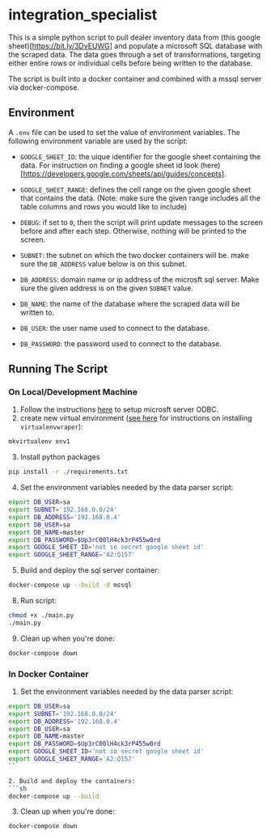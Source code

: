 # integration_specialist
This is a simple python script to pull dealer inventory data from 
(this google sheet)[https://bit.ly/3DvEUWG] and populate a microsoft SQL database
with the scraped data. The data goes through a set of transformations, targeting
either entire rows or individual cells before being written to the database.

The script is built into a docker container and combined with a mssql server via
docker-compose.

## Environment

A `.env` file can be used to set the value of environment variables. The following
environment variable are used by the script:

- `GOOGLE_SHEET_ID`: the uique identifier for the google sheet containing the data.
  For instruction on finding a google sheet id look
  (here)[https://developers.google.com/sheets/api/guides/concepts].

- `GOOGLE_SHEET_RANGE`: defines the cell range on the given google sheet that contains
  the data. (Note: make sure the given range includes all the table columns and rows 
  you would like to include)

- `DEBUG`: if set to `0`, then the script will print update messages to the screen
  before and after each step. Otherwise, nothing will be printed to the screen.

- `SUBNET`: the subnet on which the two docker containers will be. make sure the
  `DB_ADDRESS` value below is on this subnet.

- `DB_ADDRESS`: domain name or ip address of the microsft sql server. Make sure the
  given address is on the given `SUBNET` value.

- `DB_NAME`: the name of the database where the scraped data will be written to.

- `DB_USER`: the user name used to connect to the database.

- `DB_PASSWORD`: the password used to connect to the database.



## Running The Script

### On Local/Development Machine

1. Follow the instructions [here](https://bit.ly/4gqriKT) to setup microsft server ODBC.
2. create new virtual environment ([see here](https://virtualenvwrapper.readthedocs.io/en/latest/)
   for instructions on installing `virtualenvwraper`):
```sh
mkvirtualenv env1
```

3. Install python packages
```sh
pip install -r ./requirements.txt
```

4. Set the environment variables needed by the data parser script:
```sh
export DB_USER=sa
export SUBNET='192.168.0.0/24'
export DB_ADDRESS='192.168.0.4'
export DB_USER=sa
export DB_NAME=master
export DB_PASSWORD=$Up3rC00lH4ck3rP455w0rd
export GOOGLE_SHEET_ID='not so secret google sheet id'
export GOOGLE_SHEET_RANGE='A2:Q157'
```

5. Build and deploy the sql server container:
```sh
docker-compose up --build -d mssql
```

8. Run script:
```sh
chmod +x ./main.py
./main.py
```

9. Clean up when you're done:
```sh
docker-compose down
```


### In Docker Container

1. Set the environment variables needed by the data parser script:
```sh
export DB_USER=sa
export SUBNET='192.168.0.0/24'
export DB_ADDRESS='192.168.0.4'
export DB_USER=sa
export DB_NAME=master
export DB_PASSWORD=$Up3rC00lH4ck3rP455w0rd
export GOOGLE_SHEET_ID='not so secret google sheet id'
export GOOGLE_SHEET_RANGE='A2:Q157'
``

2. Build and deploy the containers:
```sh
docker-compose up --build
```

3. Clean up when you're done:
```sh
docker-compose down
```

